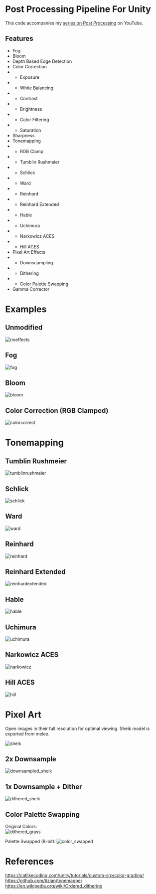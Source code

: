 # Post Processing Pipeline For Unity

This code accompanies my [series on Post Processing](https://www.youtube.com/playlist?list=PLUKV95Q13e_Un6ADYZ9NyWJ3W1R2cbCYv) on YouTube.

## Features

* Fog
* Bloom
* Depth Based Edge Detection
* Color Correction
* * Exposure
* * White Balancing
* * Contrast
* * Brightness
* * Color Filtering
* * Saturation
* Sharpness
* Tonemapping
* * RGB Clamp
* * Tumblin Rushmeier
* * Schlick
* * Ward
* * Reinhard
* * Reinhard Extended
* * Hable
* * Uchimura
* * Narkowicz ACES
* * Hill ACES
* Pixel Art Effects
* * Downscampling
* * Dithering
* * Color Palette Swapping
* Gamma Corrector

# Examples

## Unmodified

![noeffects](./examples/1_unmodified.png)

## Fog

![fog](./examples/2_fog.png)

## Bloom

![bloom](./examples/3_bloom.png)

## Color Correction (RGB Clamped)

![colorcorrect](./examples/4_colorcorrection.png)

# Tonemapping

## Tumblin Rushmeier

![tumblinrushmeier](./examples/5_tumblinrushmeier.png)

## Schlick

![schlick](./examples/6_schlick.png)

## Ward

![ward](./examples/7_ward.png)

## Reinhard

![reinhard](./examples/8_reinhard.png)

## Reinhard Extended

![reinhardextended](./examples/9_reinhardextended.png)

## Hable

![hable](./examples/10_hable.png)

## Uchimura

![uchimura](./examples/11_uchimura.png)

## Narkowicz ACES

![narkowicz](./examples/12_narkowicz.png)

## Hill ACES

![hill](./examples/13_hillACES.png)

# Pixel Art

Open images in their full resolution for optimal viewing.
Sheik model is exported from melee.

![sheik](/examples/default_sheik.png)

## 2x Downsample

![downsampled_sheik](/examples/downsampled_sheik.png)

## 1x Downsample + Dither

![dithered_sheik](/examples/dithered_sheik.gif)

## Color Palette Swapping

Original Colors: </br>
![dithered_grass](/examples/dithered_grass.gif)

Palette Swapped (8-bit):
![color_swapped](/examples/palette_swap_grass.gif)


# References

https://catlikecoding.com/unity/tutorials/custom-srp/color-grading/ </br>
https://github.com/tizian/tonemapper </br>
https://en.wikipedia.org/wiki/Ordered_dithering